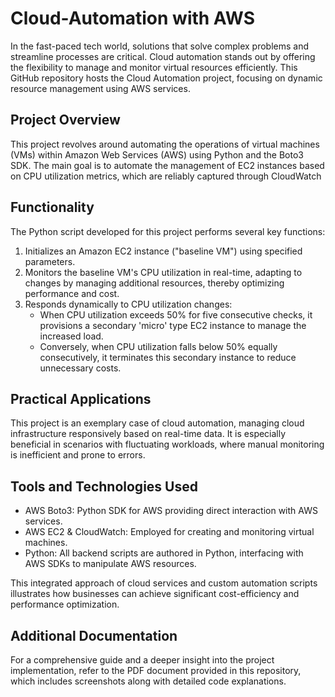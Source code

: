 # Cloud-Automation with AWS
In the fast-paced tech world, solutions that solve complex problems and streamline processes are critical. Cloud automation stands out by offering the flexibility to manage and monitor virtual resources efficiently. This GitHub repository hosts the Cloud Automation project, focusing on dynamic resource management using AWS services.

## Project Overview

This project revolves around automating the operations of virtual machines (VMs) within Amazon Web Services (AWS) using Python and the Boto3 SDK. The main goal is to automate the management of EC2 instances based on CPU utilization metrics, which are reliably captured through CloudWatch

## Functionality

The Python script developed for this project performs several key functions:

 1. Initializes an Amazon EC2 instance ("baseline VM") using specified parameters.
 2. Monitors the baseline VM's CPU utilization in real-time, adapting to changes by managing additional resources, thereby optimizing performance and cost.
 3. Responds dynamically to CPU utilization changes:
    - When CPU utilization exceeds 50% for five consecutive checks, it provisions a secondary 'micro'        type EC2 instance to manage the increased load.
    - Conversely, when CPU utilization falls below 50% equally consecutively, it terminates this             secondary instance to reduce unnecessary costs.
      
## Practical Applications

This project is an exemplary case of cloud automation, managing cloud infrastructure responsively based on real-time data. It is especially beneficial in scenarios with fluctuating workloads, where manual monitoring is inefficient and prone to errors.

## Tools and Technologies Used


 - AWS Boto3: Python SDK for AWS providing direct interaction with AWS services.
 - AWS EC2 & CloudWatch: Employed for creating and monitoring virtual machines.
 - Python: All backend scripts are authored in Python, interfacing with AWS SDKs to manipulate AWS        resources.

This integrated approach of cloud services and custom automation scripts illustrates how businesses can achieve significant cost-efficiency and performance optimization.

## Additional Documentation

For a comprehensive guide and a deeper insight into the project implementation, refer to the PDF document provided in this repository, which includes screenshots along with detailed code explanations.
